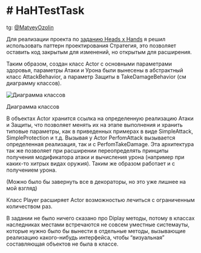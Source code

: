 # # HaHTestTask

tg: [@MatveyOzolin](https://t.me/MatveyOzolin)

Для реализации проекта по [заданию Heads x Hands](https://docs.google.com/document/d/1lfpe1JDCuGMQ3cFyn5oNk2PqRO94z6IqCq6yoTaUsYo/edit) я решил использовать паттерн проектирования Стратегия, это позволяет оставить код закрытым для изменений, но открытым для расширения. 

Таким образом, создан класс Actor с основными параметрами здоровья, параметры Атаки и Урона были вынесены в абстрактный класс AttackBehavior, а параметр Защиты в TakeDamageBehavior (см диаграмму классов).

![Диаграмма классов](https://i.imgur.com/ebPpi9m.png)

Диаграмма классов

В объектах Actor хранится ссылка на определенную реализацию Атаки и Защиты, что позволяет менять их на этапе выполнения и хранить типовые параметры, как в приведенных примерах в виде SimpleAttack, SimpleProtection и т.д. Вызывая у Actor PerfomAttack вызывается определенная реализация, так и с PerfomTakeDamage. Эта архитектура так же позволяет при расширении переопределять принципы получения модификатора атаки и вычисления урона (например при каких-то хитрых видах оружия). Таким же образом работает и с получением урона.

(Можно было бы завернуть все в декораторы, но это уже лишнее на мой взгляд)

Класс Player расширяет Actor возможностью лечиться с ограниченным количеством раз.

В задании не было ничего сказано про Diplay методы, потому в классах наследниках местами встречаются не совсем уместные системауты, которые нужно было бы вынести в отдельные методы, вызывающие реализацию какого-нибудь интерфейса, чтобы “визуальная” составляющая объектов не была в классе.
